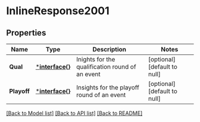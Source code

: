 # InlineResponse2001

## Properties
Name | Type | Description | Notes
------------ | ------------- | ------------- | -------------
**Qual** | [***interface{}**](interface{}.md) | Inights for the qualification round of an event | [optional] [default to null]
**Playoff** | [***interface{}**](interface{}.md) | Insights for the playoff round of an event | [optional] [default to null]

[[Back to Model list]](../README.md#documentation-for-models) [[Back to API list]](../README.md#documentation-for-api-endpoints) [[Back to README]](../README.md)

